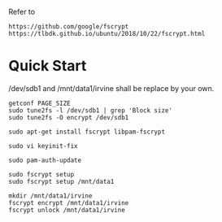 Refer to 
```
https://github.com/google/fscrypt
https://tlbdk.github.io/ubuntu/2018/10/22/fscrypt.html
```

# Quick Start

/dev/sdb1 and /mnt/data1/irvine shall be replace by your own.

```
getconf PAGE_SIZE
sudo tune2fs -l /dev/sdb1 | grep 'Block size'
sudo tune2fs -O encrypt /dev/sdb1

sudo apt-get install fscrypt libpam-fscrypt

sudo vi keyinit-fix

sudo pam-auth-update

sudo fscrypt setup
sudo fscrypt setup /mnt/data1

mkdir /mnt/data1/irvine
fscrypt encrypt /mnt/data1/irvine
fscrypt unlock /mnt/data1/irvine
```
